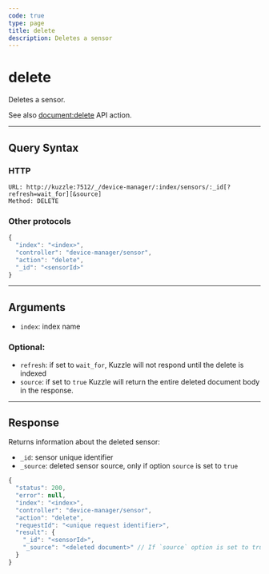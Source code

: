 ```yaml
---
code: true
type: page
title: delete
description: Deletes a sensor
---
```


# delete

Deletes a sensor.

See also [document:delete](/core/2/api/controllers/document/delete) API action.

---

## Query Syntax

### HTTP

```http
URL: http://kuzzle:7512/_/device-manager/:index/sensors/:_id[?refresh=wait_for][&source]
Method: DELETE
```

### Other protocols

```js
{
  "index": "<index>",
  "controller": "device-manager/sensor",
  "action": "delete",
  "_id": "<sensorId>"
}
```

---

## Arguments

- `index`: index name

### Optional:

- `refresh`: if set to `wait_for`, Kuzzle will not respond until the delete is indexed
- `source`: if set to `true` Kuzzle will return the entire deleted document body in the response.

---

## Response

Returns information about the deleted sensor:

- `_id`: sensor unique identifier
- `_source`: deleted sensor source, only if option `source` is set to `true`

```js
{
  "status": 200,
  "error": null,
  "index": "<index>",
  "controller": "device-manager/sensor",
  "action": "delete",
  "requestId": "<unique request identifier>",
  "result": {
    "_id": "<sensorId>",
    "_source": "<deleted document>" // If `source` option is set to true
  }
}
```
